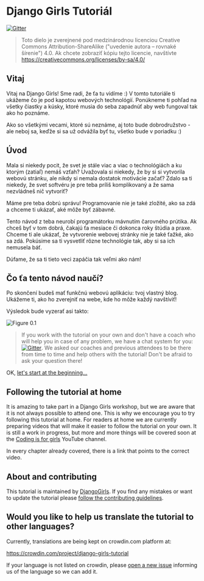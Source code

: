 # Django Girls Tutoriál

[![Gitter](https://badges.gitter.im/DjangoGirls/tutorial.svg)](https://gitter.im/DjangoGirls/tutorial)

> Toto dielo je zverejnené pod medzinárodnou licenciou Creative Commons Attribution-ShareAlike ("uvedenie autora – rovnaké šírenie") 4.0. Ak chcete zobraziť kópiu tejto licencie, navštívte https://creativecommons.org/licenses/by-sa/4.0/

## Vitaj

Vitaj na Django Girls! Sme radi, že ťa tu vidíme :) V tomto tutoriále ti ukážeme čo je pod kapotou webových technológií. Ponúkneme ti pohľad na všetky čiastky a kúsky, ktoré musia do seba zapadnúť aby web fungoval tak ako ho poznáme.

Ako so všetkými vecami, ktoré sú neznáme, aj toto bude dobrodružstvo - ale neboj sa, keďže si sa už odvážila byť tu, všetko bude v poriadku :)

## Úvod

Mala si niekedy pocit, že svet je stále viac a viac o technológiách a ku ktorým (zatiaľ) nemáš vzťah? Uvažovala si niekedy, že by si si vytvorila webovú stránku, ale nikdy si nemala dostatok motivácie začať? Zdalo sa ti niekedy, že svet softvéru je pre teba príliš komplikovaný a že sama nezvládneš nič vytvoriť?

Máme pre teba dobrú správu! Programovanie nie je také zložité, ako sa zdá a chceme ti ukázať, aké môže byť zábavné.

Tento návod z teba neurobí programátorku mávnutím čarovného prútika. Ak chceš byť v tom dobrá, čakajú ťa mesiace či dokonca roky štúdia a praxe. Chceme ti ale ukázať, že vytvorenie webovej stránky nie je také ťažké, ako sa zdá. Pokúsime sa ti vysvetliť rôzne technológie tak, aby si sa ich nemusela báť.

Dúfame, že sa ti tieto veci zapáčia tak veľmi ako nám!

## Čo ťa tento návod naučí?

Po skončení budeš mať funkčnú webovú aplikáciu: tvoj vlastný blog. Ukážeme ti, ako ho zverejniť na webe, kde ho môže každý navštíviť!

Výsledok bude vyzerať asi takto:

![Figure 0.1](images/application.png)

> If you work with the tutorial on your own and don't have a coach who will help you in case of any problem, we have a chat system for you: [![Gitter](https://badges.gitter.im/DjangoGirls/tutorial.svg)](https://gitter.im/DjangoGirls/tutorial). We asked our coaches and previous attendees to be there from time to time and help others with the tutorial! Don't be afraid to ask your question there!

OK, [let's start at the beginning…](./how_the_internet_works/README.md)

## Following the tutorial at home

It is amazing to take part in a Django Girls workshop, but we are aware that it is not always possible to attend one. This is why we encourage you to try following this tutorial at home. For readers at home we are currently preparing videos that will make it easier to follow the tutorial on your own. It is still a work in progress, but more and more things will be covered soon at the [Coding is for girls](https://www.youtube.com/channel/UC0hNd2uW8jTR5K3KBzRuG2A/feed) YouTube channel.

In every chapter already covered, there is a link that points to the correct video.

## About and contributing

This tutorial is maintained by [DjangoGirls](https://djangogirls.org/). If you find any mistakes or want to update the tutorial please [follow the contributing guidelines](https://github.com/DjangoGirls/tutorial/blob/master/README.md).

## Would you like to help us translate the tutorial to other languages?

Currently, translations are being kept on crowdin.com platform at:

https://crowdin.com/project/django-girls-tutorial

If your language is not listed on crowdin, please [open a new issue](https://github.com/DjangoGirls/tutorial/issues/new) informing us of the language so we can add it.